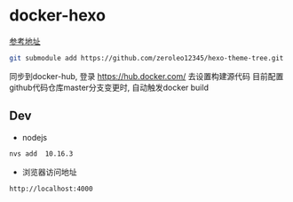 # docker-hexo
[参考地址](https://github.com/zeusro/docker-hexo)

``` bash
git submodule add https://github.com/zeroleo12345/hexo-theme-tree.git  themes/tree
```

同步到docker-hub, 登录 https://hub.docker.com/ 去设置构建源代码
目前配置github代码仓库master分支变更时, 自动触发docker build


## Dev
- nodejs

``` bash
nvs add  10.16.3 
```

- 浏览器访问地址

``` bash
http://localhost:4000
```


